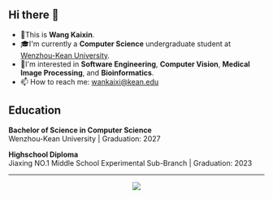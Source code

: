 ## Hi there 👋
- 🐥This is **Wang Kaixin**.  
- 🎓I'm currently a **Computer Science** undergraduate student at [Wenzhou-Kean University](https://www.wku.edu.cn/en). 
- 🫡I'm interested in **Software Engineering**, **Computer Vision**, **Medical Image Processing**, and **Bioinformatics**.
- 📫 How to reach me: [wankaixi@kean.edu](mailto:wankaixin@kean.edu)


<!--
**caseyisgood/caseyisgood** is a ✨ _special_ ✨ repository because its `README.md` (this file) appears on your GitHub profile.

Here are some ideas to get you started:

- 🔭 I’m currently working on ...
- 🌱 I’m currently learning ...
- 👯 I’m looking to collaborate on ...
- 🤔 I’m looking for help with ...
- 💬 Ask me about ...
- 📫 How to reach me: ...
- 😄 Pronouns: ...
- ⚡ Fun fact: ...
-->

## Education
**Bachelor of Science in Computer Science**  
Wenzhou-Kean University | Graduation: 2027

**Highschool Diploma**  
Jiaxing NO.1 Middle School Experimental Sub-Branch | Graduation: 2023



---

<div align="center"><img src="https://github-readme-stats.vercel.app/api/top-langs/?username=caseyisgood"></div>
